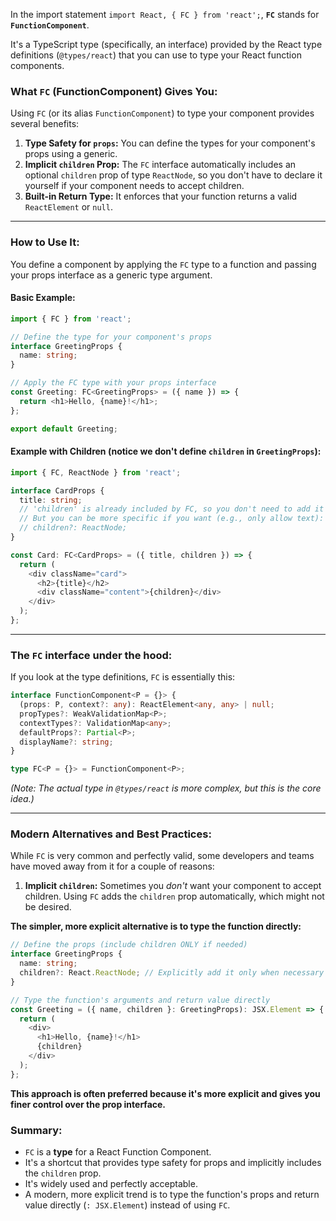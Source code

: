 In the import statement `import React, { FC } from 'react';`, **`FC`** stands for **`FunctionComponent`**.

It's a TypeScript type (specifically, an interface) provided by the React type definitions (`@types/react`) that you can use to type your React function components.

### What `FC` (FunctionComponent) Gives You:

Using `FC` (or its alias `FunctionComponent`) to type your component provides several benefits:

1.  **Type Safety for `props`:** You can define the types for your component's props using a generic.
2.  **Implicit `children` Prop:** The `FC` interface automatically includes an optional `children` prop of type `ReactNode`, so you don't have to declare it yourself if your component needs to accept children.
3.  **Built-in Return Type:** It enforces that your function returns a valid `ReactElement` or `null`.

---

### How to Use It:

You define a component by applying the `FC` type to a function and passing your props interface as a generic type argument.

#### Basic Example:

```typescript
import { FC } from 'react';

// Define the type for your component's props
interface GreetingProps {
  name: string;
}

// Apply the FC type with your props interface
const Greeting: FC<GreetingProps> = ({ name }) => {
  return <h1>Hello, {name}!</h1>;
};

export default Greeting;
```

#### Example with Children (notice we don't define `children` in `GreetingProps`):

```typescript
import { FC, ReactNode } from 'react';

interface CardProps {
  title: string;
  // 'children' is already included by FC, so you don't need to add it here.
  // But you can be more specific if you want (e.g., only allow text):
  // children?: ReactNode;
}

const Card: FC<CardProps> = ({ title, children }) => {
  return (
    <div className="card">
      <h2>{title}</h2>
      <div className="content">{children}</div>
    </div>
  );
};
```

---

### The `FC` interface under the hood:

If you look at the type definitions, `FC` is essentially this:

```typescript
interface FunctionComponent<P = {}> {
  (props: P, context?: any): ReactElement<any, any> | null;
  propTypes?: WeakValidationMap<P>;
  contextTypes?: ValidationMap<any>;
  defaultProps?: Partial<P>;
  displayName?: string;
}

type FC<P = {}> = FunctionComponent<P>;
```

_(Note: The actual type in `@types/react` is more complex, but this is the core idea.)_

---

### Modern Alternatives and Best Practices:

While `FC` is very common and perfectly valid, some developers and teams have moved away from it for a couple of reasons:

1.  **Implicit `children`:** Sometimes you _don't_ want your component to accept children. Using `FC` adds the `children` prop automatically, which might not be desired.

**The simpler, more explicit alternative is to type the function directly:**

```typescript
// Define the props (include children ONLY if needed)
interface GreetingProps {
  name: string;
  children?: React.ReactNode; // Explicitly add it only when necessary
}

// Type the function's arguments and return value directly
const Greeting = ({ name, children }: GreetingProps): JSX.Element => {
  return (
    <div>
      <h1>Hello, {name}!</h1>
      {children}
    </div>
  );
};
```

**This approach is often preferred because it's more explicit and gives you finer control over the prop interface.**

### Summary:

- `FC` is a **type** for a React Function Component.
- It's a shortcut that provides type safety for props and implicitly includes the `children` prop.
- It's widely used and perfectly acceptable.
- A modern, more explicit trend is to type the function's props and return value directly (`: JSX.Element`) instead of using `FC`.
